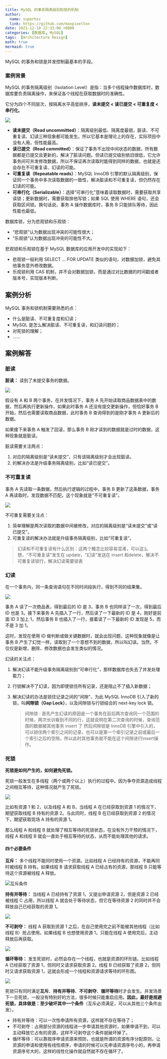 ```yaml
---
title: MySQL 的事务隔离级别和锁的机制
author:
  name: superhsc
  link: https://github.com/maxpixelton
date: 2021-12-10 22:33:00 +0800
categories: [数据库, MySQL]
tags:  [Architecture Design]
math: true
mermaid: true
---
```


MySQL 的事务和锁是并发控制最基本的手段。

### 案例背景

MySQL 的事务隔离级别（Isolation Level）是指：当多个线程操作数据库时，数据库要负责隔离操作，来保证各个线程在获取数据时的准确性。

它分为四个不同层次，按隔离水平高低排序，**读未提交 < 读已提交 < 可重复度 < 串行化**。

![](https://images.happymaya.cn/assert/architecute/1001.png)

- **读未提交（Read uncommitted）**：隔离级别最低、隔离度最弱，脏读、不可重复读、幻读三种现象都可能发生。所以它基本是理论上的存在，实际项目中没有人用，但性能最高。
- **读已提交（Read committed）**：保证了事务不出现中间状态的数据，所有数据都是已提交且更新的，解决了脏读问题。但读已提交级别依旧很低，它允许事务间可并发修改数据，所以不保证再次读取时能得到同样的数据，也就是还会存在不可重复读、幻读的可能。
- **可重复读（Repeatable reads）**：MySQL InnoDB 引擎的默认隔离级别，保证同一个事务中多次读取数据的一致性，解决脏读和不可重复读，但仍然存在幻读的可能。
- **可串行化（Serializable）**：选择“可串行化”意味着读取数据时，需要获取共享读锁；更新数据时，需要获取排他写锁；如果 SQL 使用 WHERE 语句，还会获取区间锁。换句话说，事务 A 操作数据库时，事务 B 只能排队等待，因此性能也最低。

数据库锁，分为悲观锁和乐观锁：

- “悲观锁”认为数据出现冲突的可能性很大；
- “乐观锁”认为数据出现冲突的可能性不大。

悲观锁和乐观锁在基于 MySQL 数据库的应用开发中的实现如下：

- 悲观锁一般利用 SELECT … FOR UPDATE 类似的语句，对数据加锁，避免其他事务意外修改数据。
- 乐观锁利用 CAS 机制，并不会对数据加锁，而是通过对比数据的时间戳或者版本号，实现版本判断。

## 案例分析

MySQL 事务和锁机制需要熟悉的点：

- 什么是脏读、不可重复度和幻读；
- MySQL 是怎么解决脏读、不可重复读，和幻读问题的；
- 对死锁的理解；
- ……

## 案例解答

### 脏读

**脏读：** 读到了未提交事务的数据。

![](https://images.happymaya.cn/assert/architecute/1002.png)

假设有 A 和 B 两个事务，在并发情况下，事务 A 先开始读取商品数据表中的数据，然后再执行更新操作，如果此时事务 A 还没有提交更新操作，但恰好事务 B 开始，然后也需要读取商品数据，此时事务 B 查询得到的是刚才事务 A 更新后的数据。

如果接下来事务 A 触发了回滚，那么事务 B 刚才读到的数据就是过时的数据，这种现象就是脏读。

脏读需要关注两点：

1. 对应的隔离级别是“读未提交”，只有该隔离级别才会出现脏读。
2. 的解决办法是升级事务隔离级别，比如“读已提交”。

### 不可重复读

事务 A 先读取一条数据，然后执行逻辑的过程中，事务 B 更新了这条数据，事务 A 再读取时，发现数据不匹配，这个现象就是“不可重复读”。

![](https://images.happymaya.cn/assert/architecute/1003.png)

不可重复需要关注点：

1. 简单理解是两次读取的数据中间被修改，对应的隔离级别是“读未提交”或“读已提交”。
2. 可重复读的解决办法就是升级事务隔离级别，比如“可重复读”。

> 幻读和不可重复读有什么区别：这两个概念比较容易混淆，可以这么想，“不可重复读”发生在 update，“幻读”发送在 insert 和delete，解决不可重复读锁行，解决幻读需要锁表

### 幻读

在一个事务内，同一条查询语句在不同时间段执行，得到不同的结果集。

![](https://images.happymaya.cn/assert/architecute/1004.png)

事务 A 读了一次商品表，得到最后的 ID 是 3，事务 B 也同样读了一次，得到最后 ID 也是 3。接下来事务 A 先插入了一行，然后读了一下最新的 ID 是 4，刚好是前面 ID 3 加上 1，然后事务 B 也插入了一行，接着读了一下最新的 ID 发现是 5，而不是 3 加 1。

这时，发现在使用 ID 做判断或做关键数据时，就会出现问题，这种现象就像是让事务 B 产生了幻觉一样，读取到了一个意想不到的数据，所以叫幻读。当然，不仅仅是新增，删除、修改数据也会发生类似的情况。

幻读的关注点：

1. 解决幻读不能升级事务隔离级别到“可串行化”，那样数据库也失去了并发处理能力；

2. 行锁解决不了幻读，因为即使锁住所有记录，还是阻止不了插入新数据；

3. 解决幻读的办法是锁住记录之间的“间隙”，为此 MySQL InnoDB 引入了新的锁，叫**间隙锁（Gap Lock）**，以及间隙锁与行锁结合的 next-key lock 锁。

   > 间隙锁 : 首先产生幻读的原因是一个事务在前后两次查询同一个范围的时候，两次长训看到不同的行，这就说明在第二次查询的时候，查询范围的数据被其他事务 insert 了 然后间隙锁是 InnoDB 引擎中引入的，可以锁住两个索引之间的记录，也可以是第一个索引记录之前或最后一个索引之后的空隙。所以此时其他事务就不能在这个间隙进行insert操作。

### 死锁

**死锁是如何产生的，如何避免死锁。**

死锁一般发生在多线程（两个或两个以上）执行的过程中。因为争夺资源造成线程之间相互等待，这种情况就产生了死锁。

![](https://images.happymaya.cn/assert/architecute/1005.png)

比如有资源 1 和 2，以及线程 A 和 B，当线程 A 在已经获取到资源 1 的情况下，期望获取线程 B 持有的资源 2。与此同时，线程 B 在已经获取到资源 2 的情况下，期望获取现场 A 持有的资源 1。

那么线程 A 和线程 B 就处理了相互等待的死锁状态，在没有外力干预的情况下，线程 A 和线程 B 就会一直处于相互等待的状态，从而不能处理其他的请求。

#### 四个必要条件

**互斥：** 多个线程不能同时使用一个资源。比如线程 A 已经持有的资源，不能再同时被线程 B 持有。如果线程 B 请求获取线程 A 已经占有的资源，那线程 B 只能等待这个资源被线程 A 释放。

![互斥条件](https://images.happymaya.cn/assert/architecute/1006.png)

**持有并等待：** 当线程 A 已经持有了资源 1，又提出申请资源 2，但是资源 2 已经被线程 C 占用，所以线程 A 就会处于等待状态，但它在等待资源 2 的同时并不会释放自己已经获取的资源 1。

![](https://images.happymaya.cn/assert/architecute/1007.png)

**不可剥夺：** 线程 A 获取到资源 1 之后，在自己使用完之前不能被其他线程（比如线程 B）抢占使用。如果线程 B 也想使用资源 1，只能在线程 A 使用完后，主动释放后再获取。

![](https://images.happymaya.cn/assert/architecute/1008.png)

**循环等待：** 发生死锁时，必然会存在一个线程，也就是资源的环形链。比如线程 A 已经获取了资源 1，但同时又请求获取资源 2。线程 B 已经获取了资源 2，但同时又请求获取资源 1，这就会形成一个线程和资源请求等待的环形图。

![](https://images.happymaya.cn/assert/architecute/1009.png)



死锁只有同时满足**互斥**、**持有并等待**、**不可剥夺**、**循环等待**时才会发生。并发场景下一旦死锁，一般没有特别好的方法，很多时候只能重启应用。**因此，最好是规避死锁，具体做是：至少破坏其中一个条件**（互斥必须满足，可以从其他三个条件出发）。

- 持有并等待：可以一次性申请所有资源，这样就不存在等待了；
- 不可剥夺：占用部分资源的线程进一步申请其他资源时，如果申请不到，可以主动释放它占有的资源，这样不可剥夺这个条件就破坏掉了。
- 循环等待：可以靠按序申请资源来预防，也就是所谓的资源有序分配原则，让资源的申请和使用有线性顺序，申请的时候可以先申请资源序号小的，再申请资源序号大的，这样的线性化操作就自然就不存在循环了。








